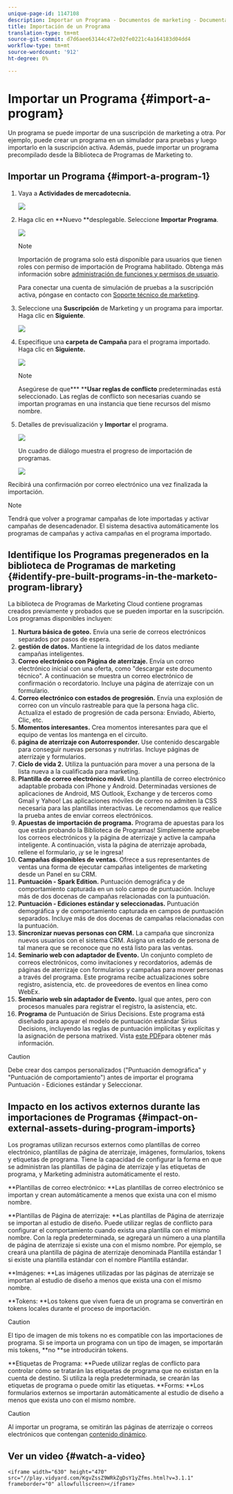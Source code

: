 ```yaml
---
unique-page-id: 1147108
description: Importar un Programa - Documentos de marketing - Documentación del producto
title: Importación de un Programa
translation-type: tm+mt
source-git-commit: d7d6aee63144c472e02fe0221c4a164183d04dd4
workflow-type: tm+mt
source-wordcount: '912'
ht-degree: 0%

---
```



# Importar un Programa {#import-a-program}

Un programa se puede importar de una suscripción de marketing a otra. Por ejemplo, puede crear un programa en un simulador para pruebas y luego importarlo en la suscripción activa. Además, puede importar un programa precompilado desde la Biblioteca de Programas de Marketing to.

## Importar un Programa {#import-a-program-1}

1. Vaya a **Actividades de mercadotecnia.**

   ![](assets/ma.png)

1. Haga clic en **Nuevo **desplegable. Seleccione **Importar Programa**.

   ![](assets/image2014-9-17-12-3a15-3a4.png)

   >[!NOTE]
   >
   >Importación de programa solo está disponible para usuarios que tienen roles con permiso de importación de Programa habilitado. Obtenga más información sobre [administración de funciones y permisos de usuario](../../../../product-docs/administration/users-and-roles/managing-user-roles-and-permissions.md).
   >
   >
   >Para conectar una cuenta de simulación de pruebas a la suscripción activa, póngase en contacto con [Soporte técnico de marketing](http://www.marketo.com/services/support/).

1. Seleccione una **Suscripción** de Marketing y un programa para importar. Haga clic en **Siguiente**.

   ![](assets/image2014-9-17-12-3a20-3a13.png)

1. Especifique una **carpeta de Campaña** para el programa importado. Haga clic en **Siguiente.**

   ![](assets/image2014-9-17-12-3a20-3a44.png)

   >[!NOTE]
   >
   >Asegúrese de que*** ****Usar reglas de conflicto** predeterminadas está seleccionado. Las reglas de conflicto son necesarias cuando se importan programas en una instancia que tiene recursos del mismo nombre.

1. Detalles de previsualización y **Importar** el programa.

   ![](assets/image2014-9-17-12-3a21-3a36.png)

   Un cuadro de diálogo muestra el progreso de importación de programas.

   ![](assets/image2014-9-17-12-3a21-3a51.png)

Recibirá una confirmación por correo electrónico una vez finalizada la importación.

>[!NOTE]
>
>Tendrá que volver a programar campañas de lote importadas y activar campañas de desencadenador. El sistema desactiva automáticamente los programas de campañas y activa campañas en el programa importado.

## Identifique los Programas pregenerados en la biblioteca de Programas de marketing {#identify-pre-built-programs-in-the-marketo-program-library}

La biblioteca de Programas de Marketing Cloud contiene programas creados previamente y probados que se pueden importar en la suscripción. Los programas disponibles incluyen:

1. **Nurtura básica de goteo.** Envía una serie de correos electrónicos separados por pasos de espera.
1. **gestión de datos.** Mantiene la integridad de los datos mediante campañas inteligentes.
1. **Correo electrónico con Página de aterrizaje.** Envía un correo electrónico inicial con una oferta, como &quot;descargar este documento técnico&quot;. A continuación se muestra un correo electrónico de confirmación o recordatorio. Incluye una página de aterrizaje con un formulario.
1. **Correo electrónico con estados de progresión.** Envía una explosión de correo con un vínculo rastreable para que la persona haga clic. Actualiza el estado de progresión de cada persona: Enviado, Abierto, Clic, etc.
1. **Momentos interesantes.** Crea momentos interesantes para que el equipo de ventas los mantenga en el circuito.
1. **página de aterrizaje con Autorresponder.** Use contenido descargable para conseguir nuevas personas y nutrirlas. Incluye páginas de aterrizaje y formularios.
1. **Ciclo de vida 2.** Utiliza la puntuación para mover a una persona de la lista nueva a la cualificada para marketing.
1. **Plantilla de correo electrónico móvil.** Una plantilla de correo electrónico adaptable probada con iPhone y Android. Determinadas versiones de aplicaciones de Android, MS Outlook, Exchange y de terceros como Gmail y Yahoo! Las aplicaciones móviles de correo no admiten la CSS necesaria para las plantillas interactivas. Le recomendamos que realice la prueba antes de enviar correos electrónicos.
1. **Apuestas de importación de programa.** Programa de apuestas para los que están probando la Biblioteca de Programas! Simplemente apruebe los correos electrónicos y la página de aterrizaje y active la campaña inteligente. A continuación, vista la página de aterrizaje aprobada, rellene el formulario, ¡y se le ingresa!
1. **Campañas disponibles de ventas.** Ofrece a sus representantes de ventas una forma de ejecutar campañas inteligentes de marketing desde un Panel en su CRM.
1. **Puntuación - Spark Edition.** Puntuación demográfica y de comportamiento capturada en un solo campo de puntuación. Incluye más de dos docenas de campañas relacionadas con la puntuación.
1. **Puntuación - Ediciones estándar y seleccionadas.** Puntuación demográfica y de comportamiento capturada en campos de puntuación separados. Incluye más de dos docenas de campañas relacionadas con la puntuación.
1. **Sincronizar nuevas personas con CRM.** La campaña que sincroniza nuevos usuarios con el sistema CRM. Asigna un estado de persona de tal manera que se reconoce que no está listo para las ventas.
1. **Seminario web con adaptador de Evento.** Un conjunto completo de correos electrónicos, como invitaciones y recordatorios, además de páginas de aterrizaje con formularios y campañas para mover personas a través del programa. Este programa recibe actualizaciones sobre registro, asistencia, etc. de proveedores de eventos en línea como WebEx.
1. **Seminario web sin adaptador de Evento.** Igual que antes, pero con procesos manuales para registrar el registro, la asistencia, etc.
1. **Programa** de Puntuación de Sirius Decisions. Este programa está diseñado para apoyar el modelo de puntuación estándar Sirius Decisions, incluyendo las reglas de puntuación implícitas y explícitas y la asignación de persona matrixed. Vista [este PDF](http://docs.marketo.com/display/docs/assets/sirius-decisions-scoring-program-overview.pdf)para obtener más información.

>[!CAUTION]
>
>Debe crear dos campos personalizados (&quot;Puntuación demográfica&quot; y &quot;Puntuación de comportamiento&quot;) antes de importar el programa Puntuación - Ediciones estándar y Seleccionar.

## Impacto en los activos externos durante las importaciones de Programas {#impact-on-external-assets-during-program-imports}

Los programas utilizan recursos externos como plantillas de correo electrónico, plantillas de página de aterrizaje, imágenes, formularios, tokens y etiquetas de programa. Tiene la capacidad de configurar la forma en que se administran las plantillas de página de aterrizaje y las etiquetas de programa, y Marketing administra automáticamente el resto.

**Plantillas de correo electrónico: **Las plantillas de correo electrónico se importan y crean automáticamente a menos que exista una con el mismo nombre.

**Plantillas de Página de aterrizaje: **Las plantillas de Página de aterrizaje se importan al estudio de diseño. Puede utilizar reglas de conflicto para configurar el comportamiento cuando exista una plantilla con el mismo nombre. Con la regla predeterminada, se agregará un número a una plantilla de página de aterrizaje si existe una con el mismo nombre. Por ejemplo, se creará una plantilla de página de aterrizaje denominada Plantilla estándar 1 si existe una plantilla estándar con el nombre Plantilla estándar.

**Imágenes: **Las imágenes utilizadas por las páginas de aterrizaje se importan al estudio de diseño a menos que exista una con el mismo nombre.

**Tokens: **Los tokens que viven fuera de un programa se convertirán en tokens locales durante el proceso de importación.

>[!CAUTION]
>
>El tipo de imagen de mis tokens no es compatible con las importaciones de programa. Si se importa un programa con un tipo de imagen, se importarán mis tokens, **no **se introducirán tokens.

**Etiquetas de Programa: **Puede utilizar reglas de conflicto para controlar cómo se tratarán las etiquetas de programa que no existan en la cuenta de destino. Si utiliza la regla predeterminada, se crearán las etiquetas de programa o puede omitir las etiquetas.  **Forms: **Los formularios externos se importarán automáticamente al estudio de diseño a menos que exista uno con el mismo nombre.

>[!CAUTION]
>
>Al importar un programa, se omitirán las páginas de aterrizaje o correos electrónicos que contengan [contenido dinámico](http://docs.marketo.com/x/yRAt).

## Ver un video {#watch-a-video}

`<iframe width="630" height="470" src="//play.vidyard.com/KgvZssZ9WRkZgDsY1yZfms.html?v=3.1.1" frameborder="0" allowfullscreen></iframe>`